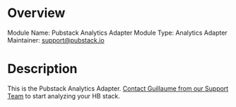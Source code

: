 # Overview

Module Name: Pubstack Analytics Adapter
Module Type: Analytics Adapter
Maintainer: support@pubstack.io

# Description

This is the Pubstack Analytics Adapter. [Contact Guillaume from our Support Team](mailto:support@pubstack.io) to start analyzing your HB stack.
